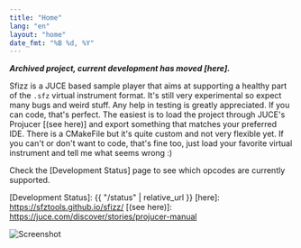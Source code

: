 ```yaml
---
title: "Home"
lang: "en"
layout: "home"
date_fmt: "%B %d, %Y"
---
```

<div markdown="1" class="jumbotron p-4 mb-3">

***Archived project, current development has moved [here].***

Sfizz is a JUCE based sample player that aims at supporting a healthy part of the
`.sfz` virtual instrument format.
It's still very experimental so expect many bugs and weird stuff.
Any help in testing is greatly appreciated.
If you can code, that's perfect.
The easiest is to load the project through JUCE's Projucer [(see here)]
and export something that matches your preferred IDE.
There is a CMakeFile but it's quite custom and not very flexible yet.
If you can't or don't want to code, that's fine too, just load your favorite
virtual instrument and tell me what seems wrong :)

Check the [Development Status] page to see which opcodes are currently supported.

[Development Status]: {{ "/status" | relative_url }}
[here]: https://sfztools.github.io/sfizz/
[(see here)]: https://juce.com/discover/stories/projucer-manual

<!--
[![Travis](https://img.shields.io/travis/com/sfztools/sfizz-juce.svg?label=Linux-macOS&style=popout&logo=travis)](https://travis-ci.com/sfztools/sfizz-juce)
[![AppVeyor](https://img.shields.io/appveyor/ci/sfztools/sfizz-juce.svg?label=Windows&style=popout&logo=appveyor)](https://ci.appveyor.com/project/sfztools/sfizz-juce)
-->

![Screenshot](/assets/img/screenshot.png)

</div>

<!--
## Latest News

{% include post.html %}
-->
